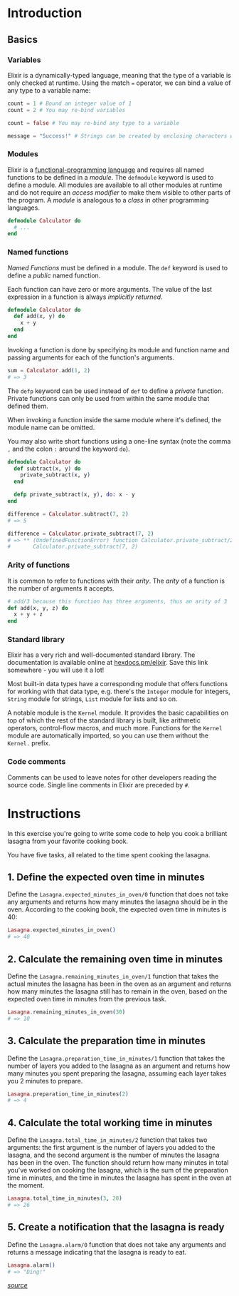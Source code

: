 # Introduction

## Basics

### Variables

Elixir is a dynamically-typed language, meaning that the type of a variable is only checked at runtime. Using the match `=` operator, we can bind a value of any type to a variable name:

```elixir
count = 1 # Bound an integer value of 1
count = 2 # You may re-bind variables

count = false # You may re-bind any type to a variable

message = "Success!" # Strings can be created by enclosing characters within double quotes
```

### Modules

Elixir is a [functional-programming language][functional-programming] and requires all named functions to be defined in a _module_. The `defmodule` keyword is used to define a module. All modules are available to all other modules at runtime and do not require an _access modifier_ to make them visible to other parts of the program. A _module_ is analogous to a _class_ in other programming languages.

```elixir
defmodule Calculator do
  # ...
end
```

### Named functions

_Named Functions_ must be defined in a module. The `def` keyword is used to define a _public_ named function.

Each function can have zero or more arguments. The value of the last expression in a function is always _implicitly returned_.

```elixir
defmodule Calculator do
  def add(x, y) do
    x + y
  end
end
```

Invoking a function is done by specifying its module and function name and passing arguments for each of the function's arguments.

```elixir
sum = Calculator.add(1, 2)
# => 3
```

The `defp` keyword can be used instead of `def` to define a _private_ function. Private functions can only be used from within the same module that defined them.

When invoking a function inside the same module where it's defined, the module name can be omitted.

You may also write short functions using a one-line syntax (note the comma `,` and the colon `:` around the keyword `do`).

```elixir
defmodule Calculator do
  def subtract(x, y) do
    private_subtract(x, y)
  end

  defp private_subtract(x, y), do: x - y
end

difference = Calculator.subtract(7, 2)
# => 5

difference = Calculator.private_subtract(7, 2)
# => ** (UndefinedFunctionError) function Calculator.private_subtract/2 is undefined or private
#       Calculator.private_subtract(7, 2)
```

### Arity of functions

It is common to refer to functions with their _arity_. The _arity_ of a function is the number of arguments it accepts.

```elixir
# add/3 because this function has three arguments, thus an arity of 3
def add(x, y, z) do
  x + y + z
end
```

### Standard library

Elixir has a very rich and well-documented standard library. The documentation is available online at [hexdocs.pm/elixir][docs]. Save this link somewhere - you will use it a lot!

Most built-in data types have a corresponding module that offers functions for working with that data type, e.g. there's the `Integer` module for integers, `String` module for strings, `List` module for lists and so on.

A notable module is the `Kernel` module. It provides the basic capabilities on top of which the rest of the standard library is built, like arithmetic operators, control-flow macros, and much more. Functions for the `Kernel` module are automatically imported, so you can use them without the `Kernel.` prefix.

### Code comments

Comments can be used to leave notes for other developers reading the source code. Single line comments in Elixir are preceded by `#`.

[functional-programming]: https://en.wikipedia.org/wiki/Functional_programming
[docs]: https://hexdocs.pm/elixir/Kernel.html#content

# Instructions

In this exercise you're going to write some code to help you cook a brilliant lasagna from your favorite cooking book.

You have five tasks, all related to the time spent cooking the lasagna.

## 1. Define the expected oven time in minutes

Define the `Lasagna.expected_minutes_in_oven/0` function that does not take any arguments and returns how many minutes the lasagna should be in the oven. According to the cooking book, the expected oven time in minutes is 40:

```elixir
Lasagna.expected_minutes_in_oven()
# => 40
```

## 2. Calculate the remaining oven time in minutes

Define the `Lasagna.remaining_minutes_in_oven/1` function that takes the actual minutes the lasagna has been in the oven as an argument and returns how many minutes the lasagna still has to remain in the oven, based on the expected oven time in minutes from the previous task.

```elixir
Lasagna.remaining_minutes_in_oven(30)
# => 10
```

## 3. Calculate the preparation time in minutes

Define the `Lasagna.preparation_time_in_minutes/1` function that takes the number of layers you added to the lasagna as an argument and returns how many minutes you spent preparing the lasagna, assuming each layer takes you 2 minutes to prepare.

```elixir
Lasagna.preparation_time_in_minutes(2)
# => 4
```

## 4. Calculate the total working time in minutes

Define the `Lasagna.total_time_in_minutes/2` function that takes two arguments: the first argument is the number of layers you added to the lasagna, and the second argument is the number of minutes the lasagna has been in the oven. The function should return how many minutes in total you've worked on cooking the lasagna, which is the sum of the preparation time in minutes, and the time in minutes the lasagna has spent in the oven at the moment.

```elixir
Lasagna.total_time_in_minutes(3, 20)
# => 26
```

## 5. Create a notification that the lasagna is ready

Define the `Lasagna.alarm/0` function that does not take any arguments and returns a message indicating that the lasagna is ready to eat.

```elixir
Lasagna.alarm()
# => "Ding!"
```

[_source_](https://exercism.org/tracks/elixir/exercises/lasagna)
